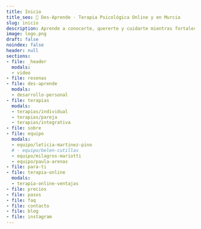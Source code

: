 ```yaml
---
title: Inicio
title_seo: 🧠 Des-Aprende · Terapia Psicológica Online y en Murcia
slug: inicio
description: Aprende a conocerte, quererte y cuidarte mientras fortaleces la relación contigo misma y con los demás. ✅ Cultiva tu autoestima y crece personalmente.
image: logo.png
draft: false
noindex: false
header: null
sections:
- file: _header
  modals:
  - video
- file: resenas
- file: des-aprende
  modals:
  - desarrollo-personal
- file: terapias
  modals:
  - terapias/individual
  - terapias/pareja
  - terapias/integrativa
- file: sobre
- file: equipo
  modals:
  - equipo/leticia-martinez-pino
  # - equipo/belen-cutillas
  - equipo/milagros-mariotti
  - equipo/paula-arenas
- file: para-ti
- file: terapia-online
  modals:
  - terapia-online-ventajas
- file: precios
- file: pasos
- file: faq
- file: contacto
- file: blog
- file: instagram
---
```

